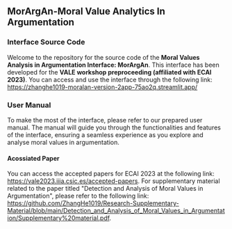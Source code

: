 ## MorArgAn-Moral Value Analytics In Argumentation
### Interface Source Code
Welcome to the repository for the source code of the **Moral Values Analysis in Argumentation Interface: MorArgAn**. This interface has been developed for the **VALE workshop preproceeding (affiliated with ECAI 2023)**. You can access and use the interface through the following link: https://zhanghe1019-moralan-version-2app-75ao2q.streamlit.app/

### User Manual
To make the most of the interface, please refer to our prepared user manual. The manual will guide you through the functionalities and features of the interface, ensuring a seamless experience as you explore and analyse moral values in argumentation.

#### Acossiated Paper
You can access the accepted papers for ECAI 2023 at the following link: https://vale2023.iiia.csic.es/accepted-papers. For supplementary material related to the paper titled "Detection and Analysis of Moral Values in Argumentation", please refer to the following link: https://github.com/ZhangHe1019/Research-Supplementary-Material/blob/main/Detection_and_Analysis_of_Moral_Values_in_Argumentation/Supplementary%20material.pdf.
